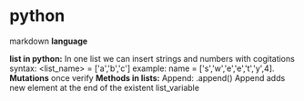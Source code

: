 # python

markdown **language**

**list in python:**
                In one list we can insert strings and numbers with cogitations
   syntax: <list_name> = ['a','b','c']
   example: name = ['s','w','e','e','t','y',4].
**Mutations** once verify
  **Methods in lists:**
       Append: <list>.append(<element>)
                Append adds new element at the end of the existent list_variable